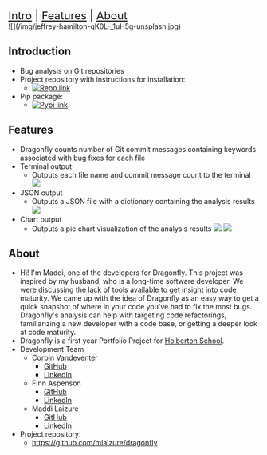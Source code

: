 <div style="font-size:22px">
  <a href="#introduction">Intro</a> |
  <a href="#features">Features</a> |
  <a href="#about">About</a>
</div>
![](/img/jeffrey-hamilton-qK0L-_1uH5g-unsplash.jpg)

## Introduction
* Bug analysis on Git repositories
* Project repositoty with instructions for installation:
  * [![Repo link](https://img.shields.io/badge/project-repository-blue)](https://github.com/mlaizure/dragonfly)
* Pip package:
  * [![Pypi link](https://img.shields.io/pypi/v/git-dragonfly)](https://pypi.org/project/git-dragonfly/)

## Features
* Dragonfly counts number of Git commit messages containing keywords associated with bug fixes for each file
* Terminal output
  * Outputs each file name and commit message count to the terminal
![](/img/dragonfly_terminal.png)
* JSON output
  * Outputs a JSON file with a dictionary containing the analysis results
![](/img/dragonfly_json.png)
* Chart output
  * Outputs a pie chart visualization of the analysis results
![](/img/dragonfly_chart.png)
![](/img/pie_chart.png)


## About
* Hi! I'm Maddi, one of the developers for Dragonfly. This project was inspired by my husband, who is a long-time software developer. We were discussing the lack of tools available to get insight into code maturity. We came up with the idea of Dragonfly as an easy way to get a quick snapshot of where in your code you've had to fix the most bugs. Dragonfly's analysis can help with targeting code refactorings, familiarizing a new developer with a code base, or getting a deeper look at code maturity.
* Dragonfly is a first year Portfolio Project for [Holberton School](https://www.holbertonschool.com/).
* Development Team
  * Corbin Vandeventer
    * [GitHub](https://github.com/forstupidityonly)
    * [LinkedIn](https://www.linkedin.com/in/corbin-vandeventer-6551b71a9/)
  * Finn Aspenson
    * [GitHub](https://github.com/faspen)
    * [LinkedIn](https://www.linkedin.com/in/finn-aspenson-0a23841b6/)
  * Maddi Laizure
    * [GitHub](https://github.com/mlaizure)
    * [LinkedIn](https://www.linkedin.com/in/maddi-laizure/)
* Project repository:
  * <https://github.com/mlaizure/dragonfly>
